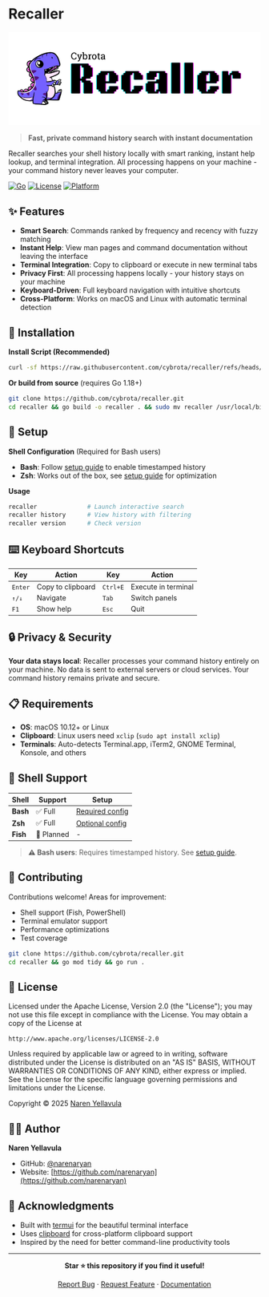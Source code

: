 # Recaller

![Recaller Logo](logo.png)

> **Fast, private command history search with instant documentation**

Recaller searches your shell history locally with smart ranking, instant help lookup, and terminal integration. All processing happens on your machine - your command history never leaves your computer.

[![Go](https://img.shields.io/badge/Go-1.18+-blue.svg)](https://golang.org/dl/)
[![License](https://img.shields.io/badge/License-Apache%202.0-blue.svg)](#license)
[![Platform](https://img.shields.io/badge/Platform-macOS%20%7C%20Linux-lightgrey.svg)](#supported-platforms)

## ✨ Features

- **Smart Search**: Commands ranked by frequency and recency with fuzzy matching
- **Instant Help**: View man pages and command documentation without leaving the interface
- **Terminal Integration**: Copy to clipboard or execute in new terminal tabs
- **Privacy First**: All processing happens locally - your history stays on your machine
- **Keyboard-Driven**: Full keyboard navigation with intuitive shortcuts
- **Cross-Platform**: Works on macOS and Linux with automatic terminal detection

## 🚀 Installation

**Install Script (Recommended)**
```bash
curl -sf https://raw.githubusercontent.com/cybrota/recaller/refs/heads/main/install.sh | sh
```

**Or build from source** (requires Go 1.18+)
```bash
git clone https://github.com/cybrota/recaller.git
cd recaller && go build -o recaller . && sudo mv recaller /usr/local/bin/
```

## 🔧 Setup

**Shell Configuration** (Required for Bash users)
- **Bash**: Follow [setup guide](docs/setup-bash.md) to enable timestamped history
- **Zsh**: Works out of the box, see [setup guide](docs/setup-zsh.md) for optimization

**Usage**
```bash
recaller              # Launch interactive search
recaller history      # View history with filtering
recaller version      # Check version
```

## ⌨️ Keyboard Shortcuts

| Key | Action | Key | Action |
|-----|--------|-----|--------|
| `Enter` | Copy to clipboard | `Ctrl+E` | Execute in terminal |
| `↑/↓` | Navigate | `Tab` | Switch panels |
| `F1` | Show help | `Esc` | Quit |

## 🔒 Privacy & Security

**Your data stays local**: Recaller processes your command history entirely on your machine. No data is sent to external servers or cloud services. Your command history remains private and secure.

## 📋 Requirements

- **OS**: macOS 10.12+ or Linux
- **Clipboard**: Linux users need `xclip` (`sudo apt install xclip`)
- **Terminals**: Auto-detects Terminal.app, iTerm2, GNOME Terminal, Konsole, and others


## 🔄 Shell Support

| Shell | Support | Setup |
|-------|---------|-------|
| **Bash** | ✅ Full | [Required config](docs/setup-bash.md) |
| **Zsh** | ✅ Full | [Optional config](docs/setup-zsh.md) |
| **Fish** | 🔄 Planned | - |

> **⚠️ Bash users**: Requires timestamped history. See [setup guide](docs/setup-bash.md).

## 🤝 Contributing

Contributions welcome! Areas for improvement:
- Shell support (Fish, PowerShell)
- Terminal emulator support
- Performance optimizations
- Test coverage

```bash
git clone https://github.com/cybrota/recaller.git
cd recaller && go mod tidy && go run .
```

## 📝 License

Licensed under the Apache License, Version 2.0 (the "License");
you may not use this file except in compliance with the License.
You may obtain a copy of the License at

    http://www.apache.org/licenses/LICENSE-2.0

Unless required by applicable law or agreed to in writing, software
distributed under the License is distributed on an "AS IS" BASIS,
WITHOUT WARRANTIES OR CONDITIONS OF ANY KIND, either express or implied.
See the License for the specific language governing permissions and
limitations under the License.

Copyright © 2025 [Naren Yellavula](https://github.com/narenaryan)

## 👨‍💻 Author

**Naren Yellavula**
- GitHub: [@narenaryan](https://github.com/narenaryan)
- Website: [https://github.com/narenaryan](https://github.com/narenaryan)

## 🙏 Acknowledgments

- Built with [termui](https://github.com/gizak/termui) for the beautiful terminal interface
- Uses [clipboard](https://github.com/atotto/clipboard) for cross-platform clipboard support
- Inspired by the need for better command-line productivity tools

---

<div align="center">

**Star ⭐ this repository if you find it useful!**

[Report Bug](https://github.com/cybrota/recaller/issues) · [Request Feature](https://github.com/cybrota/recaller/issues) · [Documentation](https://github.com/cybrota/recaller/wiki)

</div>
